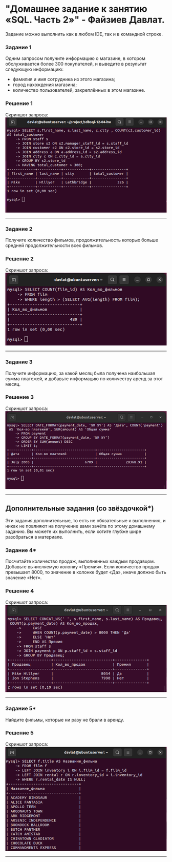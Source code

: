 # "Домашнее задание к занятию «SQL. Часть 2»" - Файзиев Давлат.

Задание можно выполнить как в любом IDE, так и в командной строке.

### Задание 1

Одним запросом получите информацию о магазине, в котором обслуживается более 300 покупателей, и выведите в результат следующую информацию: 
- фамилия и имя сотрудника из этого магазина;
- город нахождения магазина;
- количество пользователей, закреплённых в этом магазине.

### Решение 1

Cкриншот запроса:
![Скриншот 1](img/1.png)

---
### Задание 2

Получите количество фильмов, продолжительность которых больше средней продолжительности всех фильмов.

### Решение 2

Cкриншот запроса:
![Скриншот 2](img/2.png)

---
### Задание 3

Получите информацию, за какой месяц была получена наибольшая сумма платежей, и добавьте информацию по количеству аренд за этот месяц.

### Решение 3

Cкриншот запроса:
![Скриншот 3](img/3.png)

---
## Дополнительные задания (со звёздочкой*)
Эти задания дополнительные, то есть не обязательные к выполнению, и никак не повлияют на получение вами зачёта по этому домашнему заданию. Вы можете их выполнить, если хотите глубже шире разобраться в материале.

### Задание 4*

Посчитайте количество продаж, выполненных каждым продавцом. Добавьте вычисляемую колонку «Премия». Если количество продаж превышает 8000, то значение в колонке будет «Да», иначе должно быть значение «Нет».

### Решение 4

Cкриншот запроса:
![Скриншот 4](img/4.png)

---
### Задание 5*

Найдите фильмы, которые ни разу не брали в аренду.

### Решение 5

Cкриншот запроса:
![Скриншот 5](img/5.png)

---
